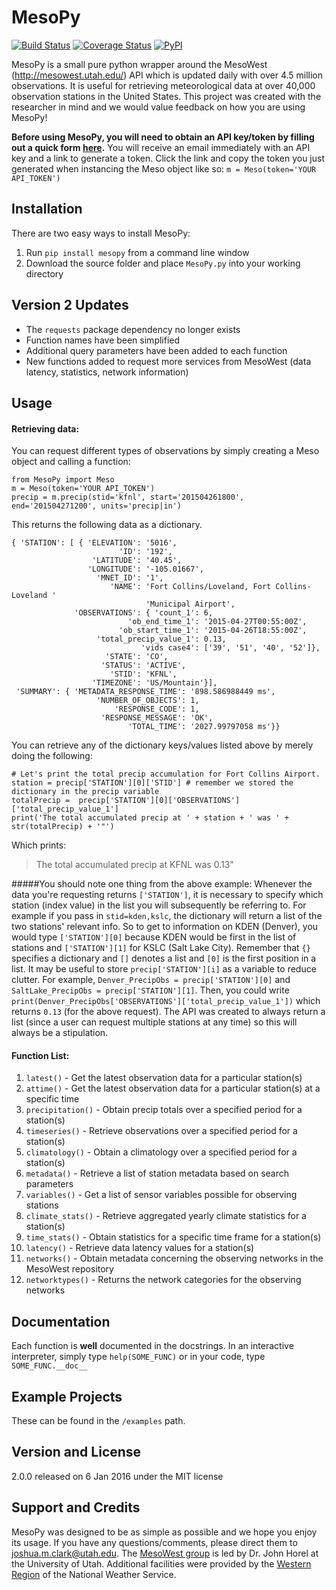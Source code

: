 # MesoPy
[![Build Status](https://travis-ci.org/mesowx/MesoPy.svg?branch=master)](https://travis-ci.org/mesowx/MesoPy)
[![Coverage Status](https://coveralls.io/repos/mesowx/MesoPy/badge.svg?branch=master&service=github)](https://coveralls.io/github/mesowx/MesoPy?branch=master)
[![PyPI](https://img.shields.io/pypi/dm/MesoPy.svg)](https://pypi.python.org/pypi/MesoPy)

MesoPy is a small pure python wrapper around the MesoWest (http://mesowest.utah.edu/) API which is updated daily with over 4.5 million observations. It is useful for retrieving meteorological data at over 40,000 observation stations in the United States. This project was created with the researcher in mind and we would value feedback on how you are using MesoPy!

**Before using MesoPy, you will need to obtain an API key/token by filling out a quick form [here].** You will receive an email immediately with an API key and a link to generate a token. Click the link and copy the token you just generated when instancing the Meso object like so: `m = Meso(token='YOUR API_TOKEN')`

## Installation
There are two easy ways to install MesoPy:

1. Run  `pip install mesopy` from a command line window
2. Download the source folder and place `MesoPy.py` into your working directory

## Version 2 Updates
- The `requests` package dependency no longer exists
- Function names have been simplified
- Additional query parameters have been added to each function
- New functions added to request more services from MesoWest (data latency, statistics, network information)

## Usage
#### Retrieving data:
You can request different types of observations by simply creating a Meso object and calling a function:

```
from MesoPy import Meso
m = Meso(token='YOUR API_TOKEN')
precip = m.precip(stid='kfnl', start='201504261800', end='201504271200', units='precip|in')
```

This returns the following data as a dictionary.

    { 'STATION': [ { 'ELEVATION': '5016',
                            'ID': '192',
                      'LATITUDE': '40.45',
                     'LONGITUDE': '-105.01667',
                       'MNET_ID': '1',
                          'NAME': 'Fort Collins/Loveland, Fort Collins-Loveland '
                                  'Municipal Airport',
                  'OBSERVATIONS': { 'count_1': 6,
                              'ob_end_time_1': '2015-04-27T00:55:00Z',
                            'ob_start_time_1': '2015-04-26T18:55:00Z',
                       'total_precip_value_1': 0.13,
                                 'vids case4': ['39', '51', '40', '52']},
                         'STATE': 'CO',
                        'STATUS': 'ACTIVE',
                          'STID': 'KFNL',
                      'TIMEZONE': 'US/Mountain'}],
     'SUMMARY': { 'METADATA_RESPONSE_TIME': '898.586988449 ms',
                       'NUMBER_OF_OBJECTS': 1,
                           'RESPONSE_CODE': 1,
                        'RESPONSE_MESSAGE': 'OK',
                              'TOTAL_TIME': '2027.99797058 ms'}}

You can retrieve any of the dictionary keys/values listed above by merely doing the following:

```
# Let's print the total precip accumulation for Fort Collins Airport.
station = precip['STATION'][0]['STID'] # remember we stored the dictionary in the precip variable
totalPrecip =  precip['STATION'][0]['OBSERVATIONS']['total_precip_value_1'] 
print('The total accumulated precip at ' + station + ' was ' + str(totalPrecip) + '"')
```
Which prints:

> The total accumulated precip at KFNL was 0.13"

#####You should note one thing from the above example: 
Whenever the data you're requesting returns `['STATION']`, it is necessary to specify which station (index value) in the list you will subsequently be referring to. For example if you pass in `stid=kden,kslc`, the dictionary will return a list of the two stations' relevant info. So to get to information on KDEN (Denver), you would type `['STATION'][0]` because KDEN would be first in the list of stations and `['STATION'][1]` for KSLC (Salt Lake City). Remember that `{}` specifies a dictionary and `[]` denotes a list and `[0]` is the first position in a list. It may be useful to store `precip['STATION'][i]` as a variable to reduce clutter. For example, `Denver_PrecipObs = precip['STATION'][0]`  and `SaltLake_PrecipObs = precip['STATION'][1]`. Then, you could write `print(Denver_PrecipObs['OBSERVATIONS']['total_precip_value_1'])` which returns `0.13` (for the above request). The API was created to always return a list (since a user can request multiple stations at any time) so this will always be a stipulation. 

#### Function List:
1. `latest()` -  Get the latest observation data for a particular station(s)
2. `attime()` - Get the latest observation data for a particular station(s) at a specific time
3. `precipitation()` - Obtain precip totals over a specified period for a station(s)
4. `timeseries()` - Retrieve observations over a specified period for a station(s)
5. `climatology()` - Obtain a climatology over a specified period for a station(s)
6. `metadata()` - Retrieve a list of station metadata based on search parameters
7. `variables()` - Get a list of sensor variables possible for observing stations
8. `climate_stats()` - Retrieve aggregated yearly climate statistics for a station(s)
9. `time_stats()` - Obtain statistics for a specific time frame for a station(s)
10. `latency()` - Retrieve data latency values for a station(s)
11. `networks()` - Obtain metadata concerning the observing networks in the MesoWest repository
12. `networktypes()` - Returns the network categories for the observing networks

## Documentation
Each function is **well** documented in the docstrings. In an interactive interpreter, simply type `help(SOME_FUNC)` or in your code, type `SOME_FUNC.__doc__` 

## Example Projects 
These can be found in the `/examples` path.

## Version and License
2.0.0 released on 6 Jan 2016 under the MIT license

## Support and Credits
MesoPy was designed to be as simple as possible and we hope you enjoy its usage. If you have any questions/comments, please direct them to [joshua.m.clark@utah.edu]. The [MesoWest group] is led by  Dr. John Horel at the University of Utah. Additional facilities were provided by the [Western Region] of the National Weather Service. 

[requests]:https://pypi.python.org/pypi/requests/
[here]: http://mesowest.org/api/signup/
[joshua.m.clark@utah.edu]: mailto:joshua.m.clark@utah.edu
[MesoWest group]: http://meso1.chpc.utah.edu/mesowest_overview/
[Western Region]: http://www.wrh.noaa.gov/

